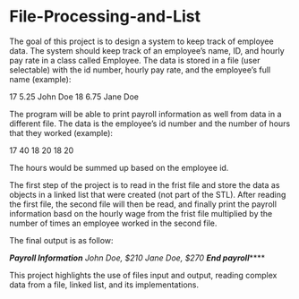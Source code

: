 # File-Processing-and-List

The goal of this project is to design a system to keep track of employee data. The system should keep track of an employee’s name, ID, and hourly pay rate in a class called Employee. The data is stored in a file (user selectable) with the id number, hourly pay rate, and the employee’s full name (example): 

17 5.25 John Doe 
18 6.75 Jane Doe

The program will be able to print payroll information as well from data in a different file. The data is the employee’s id number and the number of hours that they worked (example): 

17 40 
18 20 
18 20 

The hours would be summed up based on the employee id. 

The first step of the project is to read in the frist file and store the data as objects in a linked list that were created (not part of the STL). After reading the first file, the second file will then be read, and finally print the payroll information basd on the hourly wage from the frist file multiplied by the number of times an employee worked in the second file.  

The final output is as follow: 

*********Payroll Information********
John Doe, $210
Jane Doe, $270
*********End payroll**************

This project highlights the use of files input and output, reading complex data from a file, linked list, and its implementations. 
